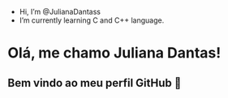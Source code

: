 - Hi, I’m @JulianaDantass
- I’m currently learning C and C++ language.

<!---
JulianaDantass/JulianaDantass is a ✨ special ✨ repository because its `README.md` (this file) appears on your GitHub profile.
You can click the Preview link to take a look at your changes.
--->

# Olá, me chamo Juliana Dantas! 
## Bem vindo ao meu perfil GitHub 👋

